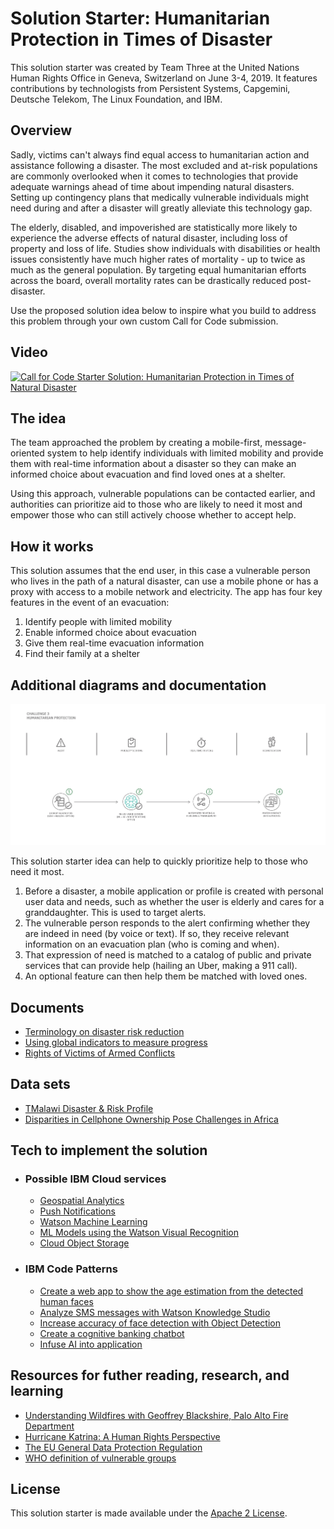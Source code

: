 # Solution Starter: Humanitarian Protection in Times of Disaster

This solution starter was created by Team Three at the United Nations Human Rights Office in Geneva, Switzerland on June 3-4, 2019. It features contributions by technologists from Persistent Systems, Capgemini, Deutsche Telekom, The Linux Foundation, and IBM.

## Overview

Sadly, victims can't always find equal access to humanitarian action and assistance following a disaster. The most excluded and at-risk populations are commonly overlooked when it comes to technologies that provide adequate warnings ahead of time about impending natural disasters. Setting up contingency plans that medically vulnerable individuals might need during and after a disaster will greatly alleviate this technology gap.

The elderly, disabled, and impoverished are statistically more likely to experience the adverse effects of natural disaster, including loss of property and loss of life. Studies show individuals with disabilities or health issues consistently have much higher rates of mortality - up to twice as much as the general population. By targeting equal humanitarian efforts across the board, overall mortality rates can be drastically reduced post-disaster.

Use the proposed solution idea below to inspire what you build to address this problem through your own custom Call for Code submission.

## Video

[![Call for Code Starter Solution: Humanitarian Protection in Times of Natural Disaster](https://img.youtube.com/vi/XLScicofGeo/0.jpg)](https://www.youtube.com/watch?v=JXLScicofGeo)

## The idea

The team approached the problem by creating a mobile-first, message-oriented system to help identify individuals with limited mobility and provide them with real-time information about a disaster so they can make an informed choice about evacuation and find loved ones at a shelter.

Using this approach, vulnerable populations can be contacted earlier, and authorities can prioritize aid to those who are likely to need it most and empower those who can still actively choose whether to accept help.

## How it works

This solution assumes that the end user, in this case a vulnerable person who lives in the path of a natural disaster, can use a mobile phone or has a proxy with access to a mobile network and electricity. The app has four key features in the event of an evacuation:

1. Identify people with limited mobility
1. Enable informed choice about evacuation
1. Give them real-time evacuation information
1. Find their family at a shelter

## Additional diagrams and documentation

![Challenge 3 Architecture](/images/Challenge_3_Architecture.png?raw=true "Challenge 3 Architecture")

This solution starter idea can help to quickly prioritize help to those who need it most.

1. Before a disaster, a mobile application or profile is created with personal user data and needs, such as whether the user is elderly and cares for a granddaughter. This is used to target alerts.
1. The vulnerable person responds to the alert confirming whether they are indeed in need (by voice or text). If so, they receive relevant information on an evacuation plan (who is coming and when).
1. That expression of need is matched to a catalog of public and private services that can provide help (hailing an Uber, making a 911 call).
1. An optional feature can then help them be matched with loved ones.

## Documents

- [Terminology on disaster risk reduction](https://www.unisdr.org/we/inform/terminology)
- [Using global indicators to measure progress](https://www.unisdr.org/files/54970_techguidancefdigitalhr.pdf)
- [Rights of Victims of Armed Conflicts](https://www.un.org/esa/socdev/enable/discom505.htm)

## Data sets

- [TMalawi Disaster & Risk Profile](https://www.preventionweb.net/countries/mwi/data/)
- [Disparities in Cellphone Ownership Pose Challenges in Africa](https://news.gallup.com/poll/189269/disparities-cellphone-ownership-pose-challenges-africa.aspx)

## Tech to implement the solution

* ### Possible IBM Cloud services

  - [Geospatial Analytics](https://cloud.ibm.com/catalog/services/geospatial-analytics)
  - [Push Notifications](https://cloud.ibm.com/developer/mobile/starter-kits/basic)
  - [Watson Machine Learning](https://cloud.ibm.com/catalog/services/machine-learning)
  - [ML Models using the Watson Visual Recognition](https://cloud.ibm.com/developer/watson/starter-kits/watson-visual-recognition-basic)
  - [Cloud Object Storage](https://cloud.ibm.com/catalog/services/cloud-object-storage)

* ### IBM Code Patterns
  - [Create a web app to show the age estimation from the detected human faces](https://developer.ibm.com/patterns/estimate-ages-for-detected-human-faces/)
  - [Analyze SMS messages with Watson Knowledge Studio​](https://developer.ibm.com/patterns/analyze-sms-messages-with-watson-knowledge-studio/)
  - [Increase accuracy of face detection with Object Detection](https://developer.ibm.com/patterns/augment-computer-vision-detection-of-blurred-faces-using-tensorflow/)
  - [Create a cognitive banking chatbot](https://developer.ibm.com/patterns/create-cognitive-banking-chatbot/)
  - [Infuse AI into application](https://developer.ibm.com/patterns/infuse-ai-into-your-application/)

## Resources for futher reading, research, and learning
- [Understanding Wildfires with Geoffrey Blackshire, Palo Alto Fire Department​](https://www.youtube.com/watch?v=e3KD7SYmlxI&feature=youtu.be)
- [Hurricane Katrina: A Human Rights Perspective](https://www.alainet.org/en/active/9148)
- [The EU General Data Protection Regulation](https://eugdpr.org/)
- [WHO definition of vulnerable groups](https://www.who.int/environmental_health_emergencies/vulnerable_groups/en/)

## License

This solution starter is made available under the [Apache 2 License](LICENSE).
